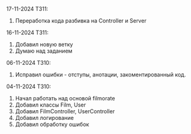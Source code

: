 17-11-2024 ТЗ11:

1) Переработка кода разбивка на Controller и Server

16-11-2024 ТЗ11:

1) Добавил новую ветку 
2) Думаю над заданием

06-11-2024 ТЗ10:

1) Исправил ошибки - отступы, анотации, закоментированный код.

04-11-2024 ТЗ10:

1) Начал работать над основой filmorate
2) Добавил классы Film, User
3) Добавил FilmController, UserController
4) Добавил логирование
5) Добавил обработку ошибок